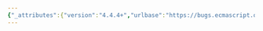 ```yaml
---
{"_attributes":{"version":"4.4.4+","urlbase":"https://bugs.ecmascript.org/","maintainer":"dherman@mozilla.com"},"bug":{"bug_id":3163,"creation_ts":"2014-08-30 06:25:00 -0700","short_desc":"6.1.7.4 Well-Known Intrinsic Objects, Table 1: Duplicate entry for %ThrowTypeError%","delta_ts":"2014-10-14 15:18:01 -0700","product":"Draft for 6th Edition","component":"editorial issue","version":"Rev 27: August 24, 2014 Draft","rep_platform":"All","op_sys":"All","bug_status":"RESOLVED","resolution":"FIXED","priority":"Normal","bug_severity":"normal","everconfirmed":true,"reporter":{"uid":"andrebargull","name":"André Bargull"},"assigned_to":{"uid":"allen","name":"Allen Wirfs-Brock"},"long_desc":[{"commentid":10024,"comment_count":0,"who":{"uid":"andrebargull","name":"André Bargull"},"bug_when":"2014-08-30 06:25:58 -0700","thetext":"6.1.7.4 Well-Known Intrinsic Objects, Table 1:\n\nRemove second entry for %ThrowTypeError%."},{"commentid":10089,"comment_count":1,"who":{"uid":"allen","name":"Allen Wirfs-Brock"},"bug_when":"2014-08-30 09:51:33 -0700","thetext":"fixed in rev28 editor's draft"},{"commentid":10478,"comment_count":2,"who":{"uid":"allen","name":"Allen Wirfs-Brock"},"bug_when":"2014-10-14 15:18:01 -0700","thetext":"fixed in rev28"}]}}
---
```

